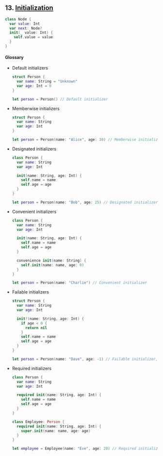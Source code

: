 ## 13. [Initialization](https://docs.swift.org/swift-book/LanguageGuide/Initialization.html)

   ```swift 
   class Node {
     var value: Int 
     var next: Node? 
     init(_ value: Int) {
       self.value = value
     }
   }
   ```
   
   #### Glossary 
   
  * Default initializers
    ```swift
    struct Person {
      var name: String = "Unknown"
      var age: Int = 0
    }

    let person = Person() // Default initializer
    ```

  * Memberwise initializers
    ```swift
    struct Person {
      var name: String
      var age: Int
    }

    let person = Person(name: "Alice", age: 30) // Memberwise initializer
    ```

  * Designated initializers
    ```swift
    class Person {
      var name: String
      var age: Int

      init(name: String, age: Int) {
        self.name = name
        self.age = age
      }
    }

    let person = Person(name: "Bob", age: 25) // Designated initializer
    ```

  * Convenient initializers
    ```swift
    class Person {
      var name: String
      var age: Int

      init(name: String, age: Int) {
        self.name = name
        self.age = age
      }

      convenience init(name: String) {
        self.init(name: name, age: 0)
      }
    }

    let person = Person(name: "Charlie") // Convenient initializer
    ```

  * Failable initializers
    ```swift
    struct Person {
      var name: String
      var age: Int

      init?(name: String, age: Int) {
        if age < 0 {
          return nil
        }
        self.name = name
        self.age = age
      }
    }

    let person = Person(name: "Dave", age: -1) // Failable initializer, returns nil
    ```

  * Required initializers
    ```swift
    class Person {
      var name: String
      var age: Int

      required init(name: String, age: Int) {
        self.name = name
        self.age = age
      }
    }

    class Employee: Person {
      required init(name: String, age: Int) {
        super.init(name: name, age: age)
      }
    }

    let employee = Employee(name: "Eve", age: 28) // Required initializer
    ```